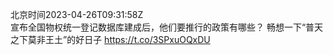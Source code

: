 北京时间2023-04-26T09:31:58Z<br>宣布全国物权统一登记数据库建成后，他们要推行的政策有哪些？
畅想一下“普天之下莫非王土”的好日子
https://t.co/3SPxuOQxDU<br><br>